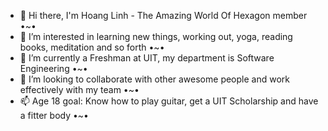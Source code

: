 - 👋 Hi there, I'm Hoang Linh - The Amazing World Of Hexagon member •~•
- 👀 I’m interested in learning new things, working out, yoga, reading books, meditation and so forth •~•
- 🌱 I’m currently a Freshman at UIT, my department is Software Engineering •~•
- 💞️ I’m looking to collaborate with other awesome people and work effectively with my team •~•
- 📫 Age 18 goal: Know how to play guitar, get a UIT Scholarship and have a fitter body •~•

<!---
nhlinhseuit/nhlinhseuit is a ✨ special ✨ repository because its `README.md` (this file) appears on your GitHub profile.
You can click the Preview link to take a look at your changes.
--->
